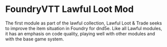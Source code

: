# FoundryVTT Lawful Loot Mod

The first module as part of the lawful collection, Lawful Loot & Trade seeks to improve the item situation in Foundry for dnd5e. Like all Lawful modules, it has an emphasis on code quality, playing well with other modules and with the base game system.
